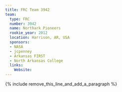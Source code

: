 ```yaml
---
title: FRC Team 3942
team:
  type: FRC
  number: 3942
  name: Northark Pioneers
  rookie_year: 2012
  location: Harrison, AR, USA
  sponsors:
  - NASA
  - jcpenney
  - Arkansas FIRST
  - North Arkansas College
  links:
    Website:
---
```


{% include remove_this_line_and_add_a_paragraph %}